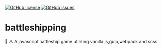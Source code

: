 
[![GitHub license](https://img.shields.io/github/license/RomaneGreen/battleshipping.svg)](https://github.com/RomaneGreen/battleshipping/blob/master/LICENSE) [![GitHub issues](https://img.shields.io/github/issues/RomaneGreen/battleshipping.svg)](https://github.com/RomaneGreen/battleshipping/issues)


# battleshipping
:ship:  :anchor: A  javascript battleship game utilizing vanilla js,gulp,webpack and scss

